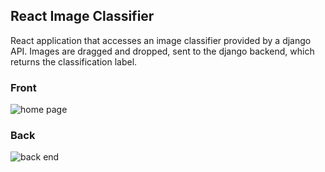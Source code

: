 ## React Image Classifier

React application that accesses an image classifier provided by a django API.
Images are dragged and dropped, sent to the django backend, which returns the
classification label.

### Front
![](https://github.com/kupchoy/React-Image-Classifier/blob/master/static/images/img_classifier_dark.PNG "home page")

### Back
![](https://github.com/kupchoy/React-Image-Classifier/blob/master/static/images/django-img-classifier.PNG "back end")

